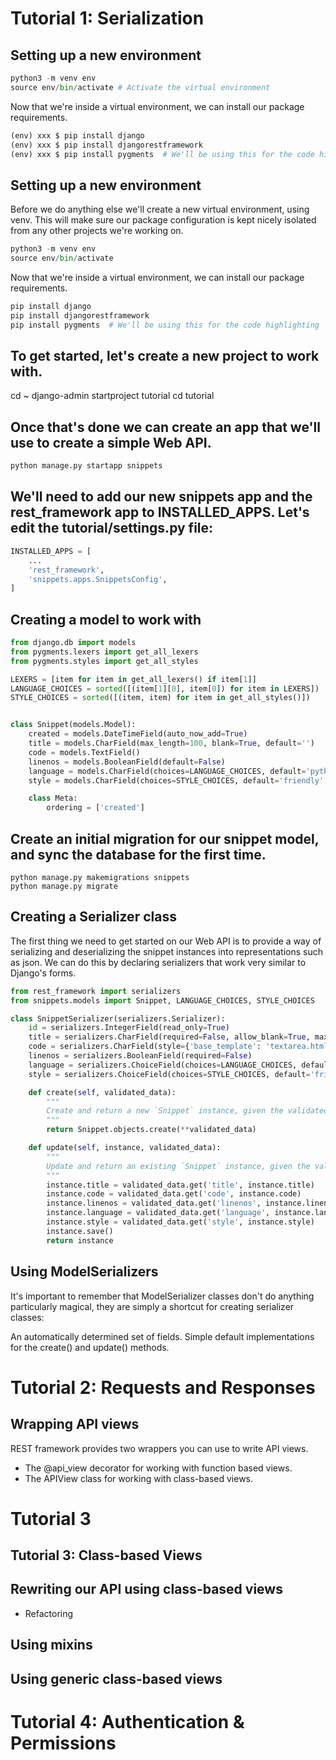 # Tutorial 1: Serialization

## Setting up a new environment
```python
python3 -m venv env
source env/bin/activate # Activate the virtual environment
```
Now that we're inside a virtual environment, we can install our package requirements.
```python
(env) xxx $ pip install django
(env) xxx $ pip install djangorestframework
(env) xxx $ pip install pygments  # We'll be using this for the code highlighting
```
## Setting up a new environment
Before we do anything else we'll create a new virtual environment, using venv. This will make sure our package configuration is kept nicely isolated from any other projects we're working on.
```python
python3 -m venv env
source env/bin/activate
```
Now that we're inside a virtual environment, we can install our package requirements.
```python
pip install django
pip install djangorestframework
pip install pygments  # We'll be using this for the code highlighting
```
## To get started, let's create a new project to work with.
cd ~
django-admin startproject tutorial
cd tutorial

## Once that's done we can create an app that we'll use to create a simple Web API.
```python
python manage.py startapp snippets
```
## We'll need to add our new snippets app and the rest_framework app to INSTALLED_APPS. Let's edit the tutorial/settings.py file:
```python
INSTALLED_APPS = [
    ...
    'rest_framework',
    'snippets.apps.SnippetsConfig',
]
```
## Creating a model to work with
```python
from django.db import models
from pygments.lexers import get_all_lexers
from pygments.styles import get_all_styles

LEXERS = [item for item in get_all_lexers() if item[1]]
LANGUAGE_CHOICES = sorted([(item[1][0], item[0]) for item in LEXERS])
STYLE_CHOICES = sorted([(item, item) for item in get_all_styles()])


class Snippet(models.Model):
    created = models.DateTimeField(auto_now_add=True)
    title = models.CharField(max_length=100, blank=True, default='')
    code = models.TextField()
    linenos = models.BooleanField(default=False)
    language = models.CharField(choices=LANGUAGE_CHOICES, default='python', max_length=100)
    style = models.CharField(choices=STYLE_CHOICES, default='friendly', max_length=100)

    class Meta:
        ordering = ['created']
```
## Create an initial migration for our snippet model, and sync the database for the first time.
```
python manage.py makemigrations snippets
python manage.py migrate
```

## Creating a Serializer class
The first thing we need to get started on our Web API is to provide a way of serializing and deserializing the snippet instances into representations such as json. We can do this by declaring serializers that work very similar to Django's forms. 
```python
from rest_framework import serializers
from snippets.models import Snippet, LANGUAGE_CHOICES, STYLE_CHOICES

class SnippetSerializer(serializers.Serializer):
    id = serializers.IntegerField(read_only=True)
    title = serializers.CharField(required=False, allow_blank=True, max_length=100)
    code = serializers.CharField(style={'base_template': 'textarea.html'})
    linenos = serializers.BooleanField(required=False)
    language = serializers.ChoiceField(choices=LANGUAGE_CHOICES, default='python')
    style = serializers.ChoiceField(choices=STYLE_CHOICES, default='friendly')

    def create(self, validated_data):
        """
        Create and return a new `Snippet` instance, given the validated data.
        """
        return Snippet.objects.create(**validated_data)

    def update(self, instance, validated_data):
        """
        Update and return an existing `Snippet` instance, given the validated data.
        """
        instance.title = validated_data.get('title', instance.title)
        instance.code = validated_data.get('code', instance.code)
        instance.linenos = validated_data.get('linenos', instance.linenos)
        instance.language = validated_data.get('language', instance.language)
        instance.style = validated_data.get('style', instance.style)
        instance.save()
        return instance
```
## Using ModelSerializers
It's important to remember that ModelSerializer classes don't do anything particularly magical, they are simply a shortcut for creating serializer classes:

An automatically determined set of fields.
Simple default implementations for the create() and update() methods.

# Tutorial 2: Requests and Responses
## Wrapping API views
REST framework provides two wrappers you can use to write API views.
- The @api_view decorator for working with function based views.
- The APIView class for working with class-based views.

# Tutorial 3
## Tutorial 3: Class-based Views
## Rewriting our API using class-based views
- Refactoring
## Using mixins
## Using generic class-based views

# Tutorial 4: Authentication & Permissions



